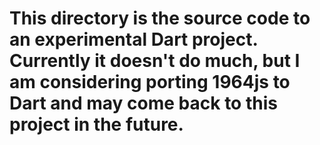 <h1>This directory is the source code to an experimental Dart project. Currently it doesn't do much, but I am considering porting 1964js to Dart and may come back to this project in the future.
